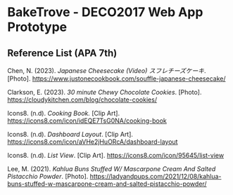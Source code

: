 # BakeTrove - DECO2017 Web App Prototype

## Reference List (APA 7th)

Chen, N. (2023). *Japanese Cheesecake (Video) スフレチーズケーキ*. [Photo]. https://www.justonecookbook.com/souffle-japanese-cheesecake/

Clarkson, E. (2023). *30 minute Chewy Chocolate Cookies*. [Photo]. https://cloudykitchen.com/blog/chocolate-cookies/

Icons8. (n.d). *Cooking Book.* [Clip Art]. https://icons8.com/icon/idEQE7TsG0NA/cooking-book

Icons8. (n.d). *Dashboard Layout*. [Clip Art]. https://icons8.com/icon/aVHe2jHuORcA/dashboard-layout

Icons8. (n.d). *List View*. [Clip Art]. https://icons8.com/icon/95645/list-view

Lee, M. (2021). *Kahlua Buns Stuffed W/ Mascarpone Cream And Salted Pistacchio Powder*. [Photo]. https://ladyandpups.com/2021/12/08/kahlua-buns-stuffed-w-mascarpone-cream-and-salted-pistacchio-powder/
